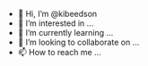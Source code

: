 - 👋 Hi, I’m @kibeedson
- 👀 I’m interested in ...
- 🌱 I’m currently learning ...
- 💞️ I’m looking to collaborate on ...
- 📫 How to reach me ...

<!---
kibeedson/kibeedson is a ✨ special ✨ repository because its `README.md` (this file) appears on your GitHub profile.
You can click the Preview link to take a look at your changes.
--->
